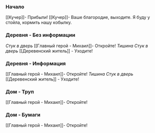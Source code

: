 ### Начало
[[Кучер]]- Прибыли!
[[Кучер]]- Ваше благородие, выходите. Я буду у стойла, кормить нашу кобылку.
### Деревня - Без информации
*Стук в дверь*
[[Главный герой - Михаил]]- Откройте!
*Тишина*
*Стук в дверь*
[[Деревенский житель]] - Уходите! 
### Деревня - Информация
[[Главный герой - Михаил]]- Откройте!
*Тишина*
*Стук в дверь*
[[Деревенский житель]] - Уходите! 
### Дом - Труп

[[Главный герой - Михаил]]- Откройте!
### Дом - Бумаги
[[Главный герой - Михаил]]- Откройте!

